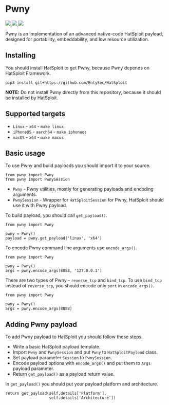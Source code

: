 # Pwny

<p>
    <a href="https://entysec.netlify.app">
        <img src="https://img.shields.io/badge/developer-EntySec-3572a5.svg">
    </a>
    <a href="https://github.com/EntySec/Pwny">
        <img src="https://img.shields.io/badge/language-C-grey.svg">
    </a>
    <a href="https://github.com/EntySec/Pwny/stargazers">
        <img src="https://img.shields.io/github/stars/EntySec/Pwny?color=yellow">
    </a>
</p>

Pwny is an implementation of an advanced native-code HatSploit payload, designed for portability, embeddability, and low resource utilization.

## Installing

You should install HatSploit to get Pwny, because Pwny depends on HatSploit Framework.

```
pip3 install git+https://github.com/EntySec/HatSploit
```

**NOTE:** Do not install Pwny directly from this repository, because it should be installed by HatSploit.

## Supported targets

* `Linux` - `x64` - `make linux`
* `iPhoneOS` - `aarch64` - `make iphoneos`
* `macOS` - `x64` - `make macos`

## Basic usage

To use Pwny and build payloads you should import it to your source.

```python3
from pwny import Pwny
from pwny import PwnySession
```

* `Pwny` - Pwny utilities, mostly for generating payloads and encoding arguments.
* `PwnySession` - Wrapper for `HatSploitSession` for Pwny, HatSploit should use it with Pwny payload.

To build payload, you should call `get_payload()`.

```python3
from pwny import Pwny

pwny = Pwny()
payload = pwny.get_payload('linux', 'x64')
```

To encode Pwny command line arguments use `encode_args()`.

```python3
from pwny import Pwny

pwny = Pwny()
args = pwny.encode_args(8888, '127.0.0.1')
```

There are two types of Pwny - `reverse_tcp` and `bind_tcp`. To use `bind_tcp` instead of `reverse_tcp`, you should encode only `port` in `encode_args()`.

```python3
from pwny import Pwny

pwny = Pwny()
args = pwny.encode_args(8888)
```

## Adding Pwny payload

To add Pwny payload to HatSploit you should follow these steps.

* Write a basic HatSploit payload template.
* Import `Pwny` and `PwnySession` and put `Pwny` to `HatSploitPayload` class.
* Set payload parameter `Session` to `PwnySession`.
* Encode payload options with `encode_args()` and put them to `Args` payload parameter.
* Return `get_payload()` as a payload return value.

In `get_payload()` you should put your payload platform and architecture.

```python3
return get_payload(self.details['Platform'],
                   self.details['Architecture'])
```
